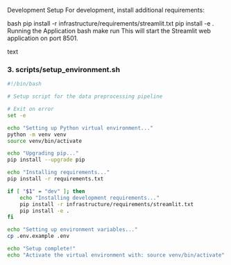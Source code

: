 Development Setup
For development, install additional requirements:

bash
pip install -r infrastructure/requirements/streamlit.txt
pip install -e .
Running the Application
bash
make run
This will start the Streamlit web application on port 8501.

text

### 3. scripts/setup_environment.sh
```bash
#!/bin/bash

# Setup script for the data preprocessing pipeline

# Exit on error
set -e

echo "Setting up Python virtual environment..."
python -m venv venv
source venv/bin/activate

echo "Upgrading pip..."
pip install --upgrade pip

echo "Installing requirements..."
pip install -r requirements.txt

if [ "$1" = "dev" ]; then
    echo "Installing development requirements..."
    pip install -r infrastructure/requirements/streamlit.txt
    pip install -e .
fi

echo "Setting up environment variables..."
cp .env.example .env

echo "Setup complete!"
echo "Activate the virtual environment with: source venv/bin/activate"